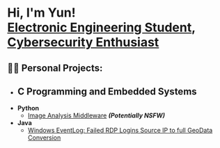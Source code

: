 <h1>Hi, I'm Yun! <br/><a href="https://github.com/joshmadakor1">Electronic Engineering Student</a>, <a href="https://www.linkedin.com/in/joshmadakor/">Cybersecurity Enthusiast</a>

<h2>👨‍💻 Personal Projects:</h2>

- <b> C Programming and Embedded Systems</b>
  - 
- <b> Python </b>
  - [Image Analysis Middleware](https://github.com/joshmadakor1/4chan-Image-Analysis-Middleware-C964) <b><i>(Potentially NSFW)</b></i>
- <b> Java </b>
  - [Windows EventLog: Failed RDP Logins Source IP to full GeoData Conversion](https://github.com/joshmadakor1/Sentinel-Lab)


